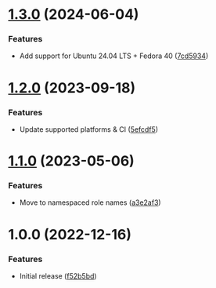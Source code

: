 # [1.3.0](https://github.com/de-it-krachten/ansible-role-owncloud_docker/compare/v1.2.0...v1.3.0) (2024-06-04)


### Features

* Add support for Ubuntu 24.04 LTS + Fedora 40 ([7cd5934](https://github.com/de-it-krachten/ansible-role-owncloud_docker/commit/7cd5934b5bf23c40b04640dd1590005ee9344219))

# [1.2.0](https://github.com/de-it-krachten/ansible-role-owncloud_docker/compare/v1.1.0...v1.2.0) (2023-09-18)


### Features

* Update supported platforms & CI ([5efcdf5](https://github.com/de-it-krachten/ansible-role-owncloud_docker/commit/5efcdf59924a3f99b450a457078cf58f3fc1c072))

# [1.1.0](https://github.com/de-it-krachten/ansible-role-owncloud_docker/compare/v1.0.0...v1.1.0) (2023-05-06)


### Features

* Move to namespaced role names ([a3e2af3](https://github.com/de-it-krachten/ansible-role-owncloud_docker/commit/a3e2af355cff856f51980f67f80fcf300967703a))

# 1.0.0 (2022-12-16)


### Features

* Initial release ([f52b5bd](https://github.com/de-it-krachten/ansible-role-owncloud_docker/commit/f52b5bd1c838c866037fede7fdb241f2a6af812e))
